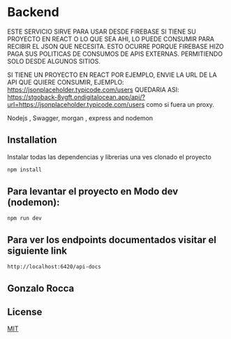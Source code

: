 # Backend
ESTE SERVICIO SIRVE PARA USAR DESDE FIREBASE SI TIENE SU PROYECTO EN REACT O LO QUE SEA AHI, LO PUEDE CONSUMIR PARA RECIBIR EL JSON QUE NECESITA.
ESTO OCURRE PORQUE FIREBASE HIZO PAGA SUS POLITICAS DE CONSUMOS DE APIS EXTERNAS. PERMITIENDO SOLO DESDE ALGUNOS SITIOS.

SI TIENE UN PROYECTO EN REACT POR EJEMPLO, ENVIE LA URL DE LA API QUE QUIERE CONSUMIR, EJEMPLO: https://jsonplaceholder.typicode.com/users
QUEDARIA ASI: https://stgoback-8vgft.ondigitalocean.app/api/?url=https://jsonplaceholder.typicode.com/users 
como si fuera un proxy.



Nodejs , Swagger, morgan , express and nodemon

## Installation

Instalar todas las dependencias y librerias una ves clonado el proyecto

```bash
npm install
```

## Para levantar el proyecto en Modo dev (nodemon):

```
npm run dev
```

## Para ver los endpoints documentados visitar el siguiente link

```
http://localhost:6420/api-docs
```

## Gonzalo Rocca

## License
[MIT](https://choosealicense.com/licenses/mit/)
